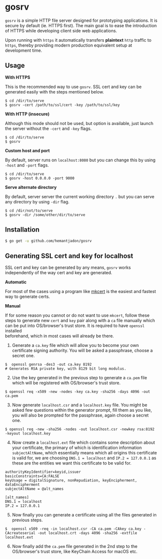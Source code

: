 # gosrv

`gosrv` is a simple HTTP file server designed for prototyping applications. It
is secure by default (ie. HTTPS first). The main goal is to ease the
introduction of HTTPS while developing client side web applications.

Upon running with `https` it automatically transfers **plaintext** `http` 
traffic to `https`, thereby providing modern production equivalent setup at
development time. 

## Usage 

**With HTTPS**

This is the recommended way to use `gosrv`. SSL cert and key can be generated
easily with the steps mentioned below.

```console
$ cd /dir/to/serve
$ gosrv -cert /path/to/ssl/cert -key /path/to/ssl/key
```

**With HTTP (insecure)**

Although this mode should not be used, but option is available, just launch the
server without the `-cert` and `-key` flags.

```console
$ cd /dir/to/serve
$ gosrv
```

**Custom host and port**

By default, server runs on `localhost:8080` but you can change this by using
`-host` and `-port` flags.

```console
$ cd /dir/to/serve
$ gosrv -host 0.0.0.0 -port 9000 
```
 
 **Serve alternate directory**

By default, server server the current working directory `.` but you can serve
any directory by using `-dir` flag.

```console
$ cd /dir/not/to/serve
$ gosrv -dir /some/other/dir/to/serve
```

## Installation

```bash
$ go get -u github.com/hemantjadon/gosrv
```

## Generating SSL cert and key for localhost

SSL cert and key can be generated by any means, `gosrv` works independently of
the way cert and key are generated.

**Automatic**

For most of the cases using a program like [mkcert](https://github.com/FiloSottile/mkcert)
is the easiest and fastest way to generate certs.

**Manual**

If for some reason you cannot or do not want to use `mkcert`, follow these steps
to generate new `cert` and `key` pair along with a `ca` file manually which can 
be put into OS/browser's trust store. It is required to have `openssl` installed  
beforehand, which in most cases will already be there.

1. Generate a `ca.key` file which will allow you to become your own certificate
signing authority. You will be asked a passphrase, choose a secret one. 

```console
$  openssl genrsa -des3 -out ca.key 8192
# Generates RSA private key, with 8129 bit long modulus.  
```

2. Use the key generated in the previous step to generate a `ca.pem` file which
will be registered with OS/browser's trust store.

```console
$ openssl req -x509 -new -nodes -key ca.key -sha256 -days 4096 -out ca.pem
```

3. Now generate `localhost.csr` and a `localhost.key` file. You might be asked
few questions within the generator prompt, fill them as you like, you will also
be prompted for the passphrase, again choose a secret one. 

```console
$ openssl req -new -sha256 -nodes -out localhost.csr -newkey rsa:8192 -keyout localhost.key
```

4. Now create a `localhost.ext` file which contains some description about your
certificate, the primary of which is identification information `subjectAltName`,
which essentially means which all origins this certificate is valid for, we 
are choosing `DNS.1 = localhost` and `IP.2 = 127.0.0.1` as these are the 
entities we want this certificate to be valid for.
  

```
authorityKeyIdentifier=keyid,issuer
basicConstraints=CA:FALSE
keyUsage = digitalSignature, nonRepudiation, keyEncipherment, dataEncipherment
subjectAltName = @alt_names

[alt_names]
DNS.1 = localhost
IP.2 = 127.0.0.1
```

5. Now finally you can generate a certificate using all the files generated
in previous steps.

```console
$  openssl x509 -req -in localhost.csr -CA ca.pem -CAkey ca.key -CAcreateserial -out localhost.crt -days 4096 -sha256 -extfile localhost.ext
```

6. Now finally add the `ca.pem` file generated in the 2nd step to the 
OS/browser's trust store, like KeyChain Access for macOS etc.
